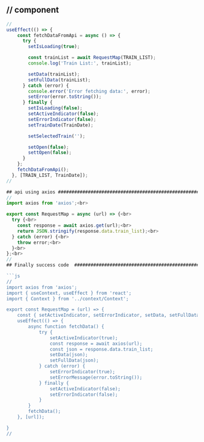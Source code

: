## // component
```js
//
useEffect(() => {
    const fetchDataFromApi = async () => {
      try {
        setIsLoading(true);

        const trainList = await RequestMap(TRAIN_LIST);
        console.log('Train List:', trainList);

        setData(trainList);
        setFullData(trainList);
      } catch (error) {
        console.error('Error fetching data:', error);
        setError(error.toString());
      } finally {
        setIsLoading(false);
        setActiveIndicator(false);
        setErrorIndicator(false);
        setTrainDate(TrainDate);

        setSelectedTrain('');

        setOpen(false);
        settOpen(false);
      }
    };
    fetchDataFromApi();
  }, [TRAIN_LIST, TrainDate]);
//

## api using axios #########################################################################################
//  
import axios from 'axios';<br>

export const RequestMap = async (url) => {<br>
  try {<br>
    const response = await axios.get(url);<br>
    return JSON.stringify(response.data.train_list);<br>
  } catch (error) {<br>
    throw error;<br>
  }<br>
};<br>
//
## Finally success code  ##############################################################################################

```js
//
import axios from 'axios';
import { useContext, useEffect } from 'react';
import { Context } from '../context/Context';

export const RequestMap = (url) => {
    const { setActiveIndicator, setErrorIndicator, setData, setFullData, setErrorMessage } = useContext(Context);
    useEffect(() => {
        async function fetchData() {
            try {
                setActiveIndicator(true);
                const response = await axios(url);
                const json = response.data.train_list;
                setData(json);
                setFullData(json);
            } catch (error) {
                setErrorIndicator(true);
                setErrorMessage(error.toString());
            } finally {
                setActiveIndicator(false);
                setErrorIndicator(false);
            }
        }
        fetchData();
    }, [url]);

}
//


